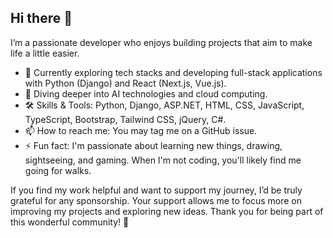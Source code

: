 ## Hi there 👋

I’m a passionate developer who enjoys building projects that aim to make life a little easier. 

- 🔭 Currently exploring tech stacks and developing full-stack applications with Python (Django) and React (Next.js, Vue.js).
- 🌱 Diving deeper into AI technologies and cloud computing.
- 🛠️ Skills & Tools: Python, Django, ASP.NET, HTML, CSS, JavaScript, TypeScript, Bootstrap, Tailwind CSS, jQuery, C#.
- 📫 How to reach me: You may tag me on a GitHub issue.
- ⚡ Fun fact: I'm passionate about learning new things, drawing, sightseeing, and gaming. When I'm not coding, you'll likely find me going for walks.

If you find my work helpful and want to support my journey, I’d be truly grateful for any sponsorship. Your support allows me to focus more on improving my projects and exploring new ideas. Thank you for being part of this wonderful community! 🌟

<!--
**mimi030/mimi030** is a ✨ _special_ ✨ repository because its `README.md` (this file) appears on your GitHub profile.

Here are some ideas to get you started:

- 🔭 I’m currently working on ...
- 🌱 I’m currently learning ...
- 👯 I’m looking to collaborate on ...
- 🤔 I’m looking for help with ...
- 💬 Ask me about ...
- 📫 How to reach me: ...
- 😄 Pronouns: ...
- ⚡ Fun fact: ...
-->
